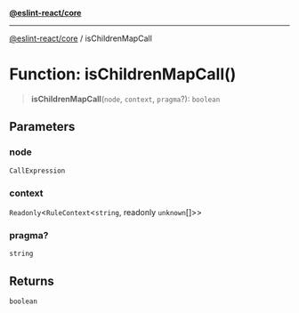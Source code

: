 [**@eslint-react/core**](../README.md)

***

[@eslint-react/core](../README.md) / isChildrenMapCall

# Function: isChildrenMapCall()

> **isChildrenMapCall**(`node`, `context`, `pragma`?): `boolean`

## Parameters

### node

`CallExpression`

### context

`Readonly`\<`RuleContext`\<`string`, readonly `unknown`[]\>\>

### pragma?

`string`

## Returns

`boolean`
